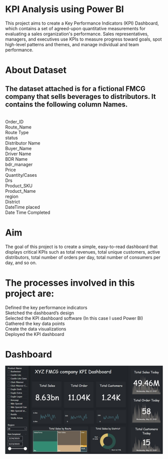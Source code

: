 # KPI Analysis using Power BI
This project aims to create a Key Performance Indicators (KPI) Dashboard, which contains a set of agreed-upon quantitative measurements for evaluating a sales organization's performance. Sales representatives, managers, and executives use KPIs to measure progress toward goals, spot high-level patterns and themes, and manage individual and team performance.

# About Dataset
<h2>The dataset attached is for a fictional FMCG company that sells beverages to distributors. 
It contains the following column Names.</h2> </br>
Order_ID </br>
Route_Name</br>
Route Type</br>
status</br>
Distributor Name</br>
Buyer_Name</br>
Driver Name</br>
BDR Name</br>
bdr_manager</br>
Price </br>
Quantity/Cases</br>
Drs</br>
Product_SKU</br>
Product_Name</br>
region</br>
District</br>
DateTime placed</br>
Date Time Completed</br>

# Aim
The goal of this project is to create a simple, easy-to-read dashboard that displays critical KPIs such as total revenues, total unique customers, active distributors, total number of orders per day, total number of consumers per day, and so on.

# The processes involved in this project are:
Defined the key performance indicators</br>
Sketched the dashboard’s design</br>
Selected the KPI dashboard software (In this case I used Power BI)</br>
Gathered the key data points</br>
Create the data visualizations</br>
Deployed the KPI dashboard</br>

# Dashboard
<img src="https://github.com/Aregbesolazeez/KPI-Analysis-using-Power-BI/blob/main/KPI%20Dashboard.jpg?raw=true">
